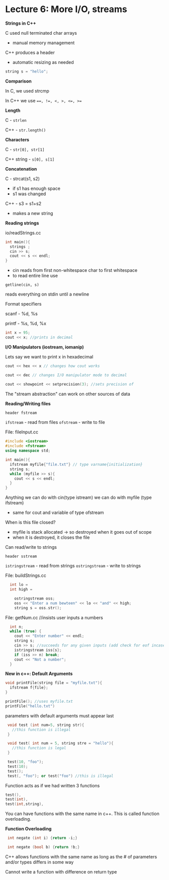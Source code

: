 # Lecture 6: More I/O, streams

**Strings in C++**

C used null terminated char arrays
- manual memory management

C++ produces a <string> header
- automatic resizing as needed

```c++
string s = "hello";
```

**Comparison**

In C, we used strcmp

In C++ we use `==, !=, <, >, <=, >=`

**Length**

C - `strlen`

C++ - `str.length()`

**Characters**

C - `str[0], str[1]`

C++ string - `s[0], s[1]`

**Concatenation**

C - strcat(s1, s2)
- if s1 has enough space
- s1 was changed

C++ - s3 = s1+s2
- makes a new string

**Reading strings**

io/readStrings.cc

```c++
int main(){
  strings ;
  cin >> s;
  cout << s << endl;
}
```

- cin reads from first non-whitespace char to first whitespace
- to read entire line use

```
getline(cin, s)
```
reads everything on stdin until a newline

Format specifiers

scanf - %d, %s

printf - %s, %d, %x

```c++
int x = 95;
cout << x; //prints in decimal
```
**I/O Manipulators (iostream, iomanip)**

Lets say we want to print x in hexadecimal

```c++
cout << hex << x // changes how cout works

cout << dec // changes I/O manipulator mode to decimal

cout << showpoint << setprecision(3); //sets precision of
```

The "stream abstraction" can work on other sources of data

**Reading/Writing files**

```c++
header fstream
```

`ifstream` - read from files
`ofstream` - write to file

File: fileInput.cc
```c++
#include <iostream>
#include <fstream>
using namespace std;

int main(){
  ifstream myfile{"file.txt"} // type varname{initialization}
  string s;
  while (myfile >> s){
    cout << s << endl;
  }
}
```

Anything we can do with cin(type istream) we can do with myfile (type ifstream)
- same for cout and variable of type ofstream

When is this file closed?
- myfile is stack allocated -> so destroyed when it goes out of scope
- when it is destroyed, it closes the file

Can read/write to strings

`header sstream`

`istringstream` - read from strings
`ostringstream` - write to strings

File: buildStrings.cc

```c++
  int lo =
  int high =

    ostringstream oss;
    oss << "Enter a num bewteen" << lo << "and" << high;
    string s = oss.str();
```

File: getNum.cc //insists user inputs a numbers

```c++
  int n;
  while (true) {
    cout << "Enter number" << endl;
    string s;
    cin >> s; //succeeds for any given inputs (add check for eof incase it fails)
    istringstream iss{s};
    if (iss >> n) break;
    cout << "Not a number";
  }
```

**New in c++: Default Arguments**

```c++
void printFile(string file = "myfile.txt"){
  ifstream f{file};
}

printFile(); //uses myfile.txt
printFile("hello.txt")
```

parameters with default arguments must appear last
```c++
 void test (int num=5, string str){
   //this function is illegal
 }

 void test( int num = 5, string stre = "hello"){
   //this function is legal
 }

 test(10, "foo");
 test(10);
 test();
 test(, "foo"); or test("foo") //this is illegal
```

Function acts as if we had written 3 functions
```c++
test(),
test(int),
test(int,string),
```

You can have functions with the same name in c++. This is called function overloading.

**Function Overloading**
```c++
 int negate (int i) {return -i;}

 int negate (bool b) {return !b;}
```

C++ allows functions with the same name as long as the # of parameters and/or types differs in some way

Cannot write a function with difference on return type

